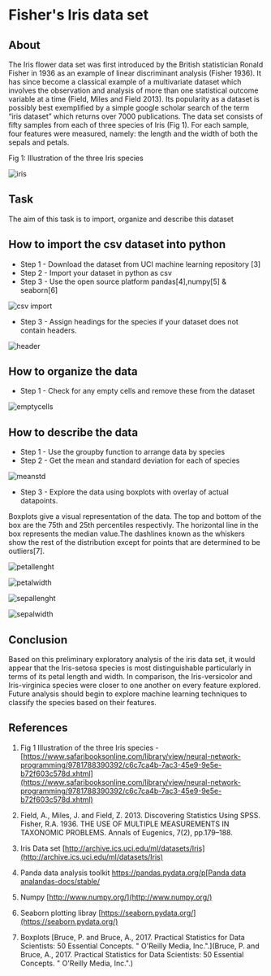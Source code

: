 # Fisher's Iris data set


## About 
The Iris flower data set was first introduced by the British statistician Ronald Fisher in 1936 as an example of linear discriminant analysis (Fisher 1936). It has since become a classical example of a multivariate dataset which involves the observation and analysis of more than one statistical outcome variable at a time (Field, Miles and Field 2013). Its popularity as a dataset is possibly best exemplified by a simple google scholar search of the term “iris dataset” which returns over 7000 publications. The data set consists of fifty samples from each of three species of Iris (Fig 1). For each sample, four features were measured, namely: the length and the width of both the sepals and petals.
 

 
Fig 1: Illustration of the three Iris species

![iris](Iris%20Image.jpg)

## Task
The aim of this task is to import, organize and describe this dataset

## How to import the csv dataset into python 

* Step 1 - Download the dataset from UCI machine learning repository [3]  
* Step 2 - Import your dataset in python as csv
* Step 3 - Use the open source platform pandas[4],numpy[5] & seaborn[6] 

![csv import](csvimport.JPG)

* Step 3 - Assign headings for the species if your dataset does not contain headers.

![header](headings.JPG)

## How to organize the data 
* Step 1 - Check for any empty cells and remove these from the dataset 

![emptycells](missingdata.JPG)

## How to describe the data 

* Step 1 - Use the groupby function to arrange data by species 
* Step 2 - Get the mean and standard deviation for each of species  

![meanstd](descriptivestat.JPG)

* Step 3 - Explore the data using boxplots with overlay of actual datapoints. 

Boxplots give a visual representation of the data. The top and bottom of the box are the 75th and 25th percentiles respectivly. The horizontal line in the box represents the median value.The dashlines known as the whiskers show the rest of the distribution except for points that are determined to be outliers[7]. 

![petallenght](petallenght.JPG)  

![petalwidth](petalwidth.JPG)  

![sepallenght](sepalwidth.JPG) 

![sepalwidth](sepallenght.JPG)


## Conclusion 

Based on this preliminary exploratory analysis of the iris data set, it would appear that the Iris-setosa species is most distinguishable particularly in terms of its petal length and width. In comparison, the Iris-versicolor and Iris-virginica species were closer to one another on every feature explored. Future analysis should begin to explore machine learning techniques to classify the species based on their features.
















## References 

1. Fig 1 Illustration of the three Iris species - [https://www.safaribooksonline.com/library/view/neural-network-programming/9781788390392/c6c7ca4b-7ac3-45e9-9e5e-b72f603c578d.xhtml](https://www.safaribooksonline.com/library/view/neural-network-programming/9781788390392/c6c7ca4b-7ac3-45e9-9e5e-b72f603c578d.xhtml) 

2. Field, A., Miles, J. and Field, Z. 2013. Discovering Statistics Using SPSS.
Fisher, R.A. 1936. THE USE OF MULTIPLE MEASUREMENTS IN TAXONOMIC PROBLEMS. Annals of Eugenics, 7(2), pp.179–188. 

3. Iris Data set [http://archive.ics.uci.edu/ml/datasets/Iris](http://archive.ics.uci.edu/ml/datasets/Iris) 

4. Panda data analysis toolkit [https://pandas.pydata.org/p[Panda data analandas-docs/stable/](https://pandas.pydata.org/pandas-docs/stable/) 

5. Numpy [http://www.numpy.org/](http://www.numpy.org/) 

6. Seaborn plotting libray [https://seaborn.pydata.org/](https://seaborn.pydata.org/)

7. Boxplots [Bruce, P. and Bruce, A., 2017. Practical Statistics for Data Scientists: 50 Essential Concepts. " O'Reilly Media, Inc.".](Bruce, P. and Bruce, A., 2017. Practical Statistics for Data Scientists: 50 Essential Concepts. " O'Reilly Media, Inc.".)

